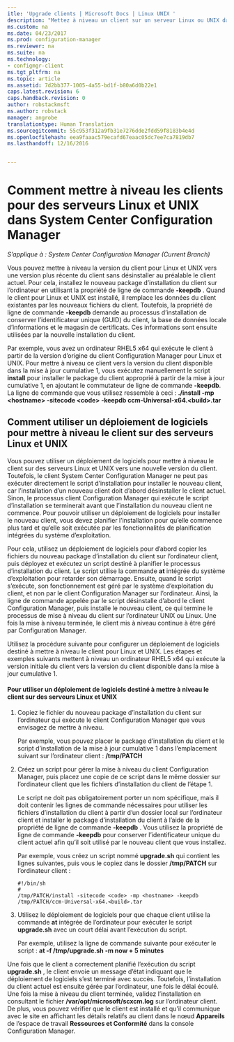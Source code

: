 ```yaml
---
itle: 'Upgrade clients | Microsoft Docs | Linux UNIX '
description: "Mettez à niveau un client sur un serveur Linux ou UNIX dans System Center Configuration Manager."
ms.custom: na
ms.date: 04/23/2017
ms.prod: configuration-manager
ms.reviewer: na
ms.suite: na
ms.technology:
- configmgr-client
ms.tgt_pltfrm: na
ms.topic: article
ms.assetid: 7d2bb377-1005-4a55-bd1f-b80a6d0b22e1
caps.latest.revision: 6
caps.handback.revision: 0
author: robstackmsft
ms.author: robstack
manager: angrobe
translationtype: Human Translation
ms.sourcegitcommit: 55c953f312a9fb31e7276dde2fdd59f8183b4e4d
ms.openlocfilehash: eea9faaac579ecafd67eaac05dc7ee7ca7819db7
ms.lasthandoff: 12/16/2016


---
```

# <a name="how-to-upgrade-clients-for-linux-and-unix-servers-in-system-center-configuration-manager"></a>Comment mettre à niveau les clients pour des serveurs Linux et UNIX dans System Center Configuration Manager

*S’applique à : System Center Configuration Manager (Current Branch)*

Vous pouvez mettre à niveau la version du client pour Linux et UNIX vers une version plus récente du client sans désinstaller au préalable le client actuel. Pour cela, installez le nouveau package d’installation du client sur l’ordinateur en utilisant la propriété de ligne de commande **-keepdb** . Quand le client pour Linux et UNIX est installé, il remplace les données du client existantes par les nouveaux fichiers du client. Toutefois, la propriété de ligne de commande **-keepdb** demande au processus d’installation de conserver l’identificateur unique (GUID) du client, la base de données locale d’informations et le magasin de certificats. Ces informations sont ensuite utilisées par la nouvelle installation du client.  

 Par exemple, vous avez un ordinateur RHEL5 x64 qui exécute le client à partir de la version d’origine du client Configuration Manager pour Linux et UNIX. Pour mettre à niveau ce client vers la version du client disponible dans la mise à jour cumulative 1, vous exécutez manuellement le script **install** pour installer le package du client approprié à partir de la mise à jour cumulative 1, en ajoutant le commutateur de ligne de commande **-keepdb**. La ligne de commande que vous utilisez ressemble à ceci : **./install -mp <hostname\> -sitecode <code\> -keepdb ccm-Universal-x64.<build\>.tar**  

## <a name="how-to-use-a-software-deployment-to-upgrade-the-client-on-linux-and-unix-servers"></a>Comment utiliser un déploiement de logiciels pour mettre à niveau le client sur des serveurs Linux et UNIX  
 Vous pouvez utiliser un déploiement de logiciels pour mettre à niveau le client sur des serveurs Linux et UNIX vers une nouvelle version du client. Toutefois, le client System Center Configuration Manager ne peut pas exécuter directement le script d’installation pour installer le nouveau client, car l’installation d’un nouveau client doit d’abord désinstaller le client actuel. Sinon, le processus client Configuration Manager qui exécute le script d’installation se terminerait avant que l’installation du nouveau client ne commence. Pour pouvoir utiliser un déploiement de logiciels pour installer le nouveau client, vous devez planifier l’installation pour qu’elle commence plus tard et qu’elle soit exécutée par les fonctionnalités de planification intégrées du système d’exploitation.  

 Pour cela, utilisez un déploiement de logiciels pour d’abord copier les fichiers du nouveau package d’installation du client sur l’ordinateur client, puis déployez et exécutez un script destiné à planifier le processus d’installation du client. Le script utilise la commande **at** intégrée du système d’exploitation pour retarder son démarrage. Ensuite, quand le script s’exécute, son fonctionnement est géré par le système d’exploitation du client, et non par le client Configuration Manager sur l’ordinateur. Ainsi, la ligne de commande appelée par le script désinstalle d’abord le client Configuration Manager, puis installe le nouveau client, ce qui termine le processus de mise à niveau du client sur l’ordinateur UNIX ou Linux. Une fois la mise à niveau terminée, le client mis à niveau continue à être géré par Configuration Manager.  

 Utilisez la procédure suivante pour configurer un déploiement de logiciels destiné à mettre à niveau le client pour Linux et UNIX. Les étapes et exemples suivants mettent à niveau un ordinateur RHEL5 x64 qui exécute la version initiale du client vers la version du client disponible dans la mise à jour cumulative 1.  

#### <a name="to-use-a-software-deployment-to-upgrade-the-client-on-linux-and-unix-servers"></a>Pour utiliser un déploiement de logiciels destiné à mettre à niveau le client sur des serveurs Linux et UNIX  

1.  Copiez le fichier du nouveau package d’installation du client sur l’ordinateur qui exécute le client Configuration Manager que vous envisagez de mettre à niveau.  

     Par exemple, vous pouvez placer le package d’installation du client et le script d’installation de la mise à jour cumulative 1 dans l’emplacement suivant sur l’ordinateur client : **/tmp/PATCH**  

2.  Créez un script pour gérer la mise à niveau du client Configuration Manager, puis placez une copie de ce script dans le même dossier sur l’ordinateur client que les fichiers d’installation du client de l’étape 1.  

     Le script ne doit pas obligatoirement porter un nom spécifique, mais il doit contenir les lignes de commande nécessaires pour utiliser les fichiers d’installation du client à partir d’un dossier local sur l’ordinateur client et installer le package d’installation du client à l’aide de la propriété de ligne de commande **-keepdb** . Vous utilisez la propriété de ligne de commande **-keepdb** pour conserver l’identificateur unique du client actuel afin qu’il soit utilisé par le nouveau client que vous installez.  

     Par exemple, vous créez un script nommé **upgrade.sh** qui contient les lignes suivantes, puis vous le copiez dans le dossier **/tmp/PATCH** sur l’ordinateur client :  

    ```  
    #!/bin/sh  
    #  
    /tmp/PATCH/install -sitecode <code> -mp <hostname> -keepdb /tmp/PATCH/ccm-Universal-x64.<build>.tar  

    ```  

3.  Utilisez le déploiement de logiciels pour que chaque client utilise la commande **at** intégrée de l’ordinateur pour exécuter le script **upgrade.sh** avec un court délai avant l’exécution du script.  

     Par exemple, utilisez la ligne de commande suivante pour exécuter le script : **at -f /tmp/upgrade.sh -m now + 5 minutes**  

 Une fois que le client a correctement planifié l’exécution du script **upgrade.sh** , le client envoie un message d’état indiquant que le déploiement de logiciels s’est terminé avec succès. Toutefois, l’installation du client actuel est ensuite gérée par l’ordinateur, une fois le délai écoulé. Une fois la mise à niveau du client terminée, validez l’installation en consultant le fichier **/var/opt/microsoft/scxcm.log** sur l’ordinateur client. De plus, vous pouvez vérifier que le client est installé et qu’il communique avec le site en affichant les détails relatifs au client dans le nœud **Appareils** de l’espace de travail **Ressources et Conformité** dans la console Configuration Manager.  

